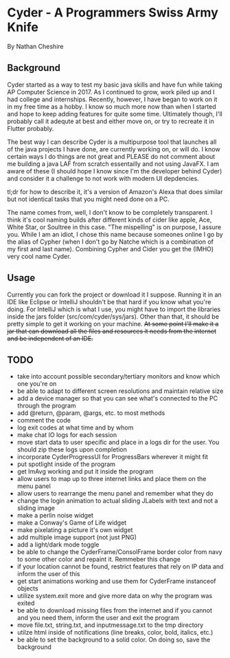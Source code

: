 # Cyder - A Programmers Swiss Army Knife
 By Nathan Cheshire

## Background

Cyder started as a way to test my basic java skills and have fun while taking AP Computer Science in 2017. As I continued to grow, work piled up and I had college and internships. Recently, however, I have began to work on it in my free time as a hobby. I know so much more now than when I started and hope to keep adding features for quite some time. Ultimately though, I'll probably call it adequte at best and either move on, or try to recreate it in Flutter probably. 

The best way I can describe Cyder is a multipurpose tool that launches all of the java projects I have done, are currently working on, or will do. I know certain ways I do things are not great and PLEASE do not comment about me building a java LAF from scratch essentailly and not using JavaFX. I am aware of these (I should hope I know since I'm the developer behind Cyder) and consider it a challenge to not work with modern UI depdencies.

tl;dr for how to describe it, it's a version of Amazon's Alexa that does similar but not identical tasks that you might need done on a PC.

The name comes from, well, I don't know to be completely transparent. I think it's cool naming builds after different kinds of cider like apple, Ace, White Star, or Soultree in this case. "The mispelling" is on purpose, I assure you. While I am an idiot, I chose this name because someones online I go by the alias of Cypher (when I don't go by Natche which is a combination of my first and last name). Combining Cypher and Cider you get the (IMHO) very cool name Cyder.

## Usage

Currently you can fork the project or download it I suppose. Running it in an IDE like Eclipse or IntelliJ shouldn't be that hard if you know what you're doing. For IntelliJ which is what I use, you might have to import the libraries inside the jars folder (src/com/cyder/sys/jars). Other than that, it should be pretty simple to get it working on your machine. ~~At some point I'll make it a jar that can download all the files and resources it needs from the internet and be independent of an IDE.~~

## TODO

- take into account possible secondary/tertiary monitors and know which one you're on
- be able to adapt to different screen resolutions and maintain relative size
- add a device manager so that you can see what's connected to the PC through the program
- add @return, @param, @args, etc. to most methods
- comment the code
- log exit codes at what time and by whom
- make chat IO logs for each session
- move start data to user specific and place in a logs dir for the user. You should zip these logs upon completion
- incorporate CyderProgressUI for ProgressBars wherever it might fit
- put spotlight inside of the program
- get ImAvg working and put it inside the program
- allow users to map up to three internet links and place them on the menu panel
- allow users to rearrange the menu panel and remember what they do
- change the login animation to actual sliding JLabels with text and not a sliding image
- make a perlin noise widget
- make a Conway's Game of Life widget
- make pixelating a picture it's own widget
- add multiple image support (not just PNG)
- add a light/dark mode toggle
- be able to change the CyderFrame/ConsolFrame border color from navy to some other color and repaint it. Remmeber this change
- if your location cannot be found, restrict features that rely on IP data and inform the user of this
- get start animations working and use them for CyderFrame instanceof objects
- utilize system.exit more and give more data on why the program was exited
- be able to download missing files from the internet and if you cannot and you need them, inform the user and exit the program
- move file.txt, string.txt, and inputmessage.txt to the tmp directory
- utilze html inside of notifications (line breaks, color, bold, italics, etc.)
- be able to set the background to a solid color. On doing so, save the background

